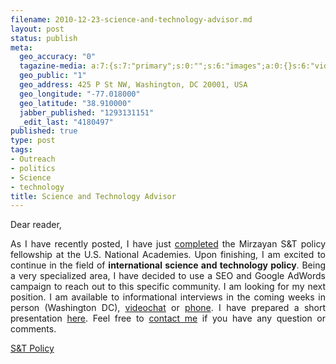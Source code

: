 ```yaml
--- 
filename: 2010-12-23-science-and-technology-advisor.md
layout: post
status: publish
meta: 
  geo_accuracy: "0"
  tagazine-media: a:7:{s:7:"primary";s:0:"";s:6:"images";a:0:{}s:6:"videos";a:0:{}s:11:"image_count";s:1:"0";s:6:"author";s:7:"4180497";s:7:"blog_id";s:7:"8438084";s:9:"mod_stamp";s:19:"2011-01-07 16:21:31";}
  geo_public: "1"
  geo_address: 425 P St NW, Washington, DC 20001, USA
  geo_longitude: "-77.018000"
  geo_latitude: "38.910000"
  jabber_published: "1293131151"
  _edit_last: "4180497"
published: true
type: post
tags: 
- Outreach
- politics
- Science
- technology
title: Science and Technology Advisor
---
```

Dear reader,
<p style="text-align:justify;">As I have recently posted, I have just <a href="/2010/12/09/101-days-as-science-and-technology-policy-fellow/">completed</a> the Mirzayan S&amp;T policy fellowship at the U.S. National Academies. Upon finishing, I am excited to continue in the field of <strong>international science and technology policy</strong>. Being a very specialized area, I have decided to use a SEO and Google AdWords campaign to reach out to this specific community. I am looking for my next position. I am available to informational interviews in the coming weeks in person (Washington DC), <a href="/contact/">videochat</a> or <a href="/contact/">phone</a>. I have prepared a short presentation <a href="/st-policy/">here</a>. Feel free to <a href="/contact/">contact me</a> if you have any question or comments.</p>
<p style="text-align:justify;"><a href="/st-policy/">S&amp;T Policy</a></p>
<p style="text-align:justify;">&nbsp;</p>
<p style="text-align:center;">&nbsp;</p>
